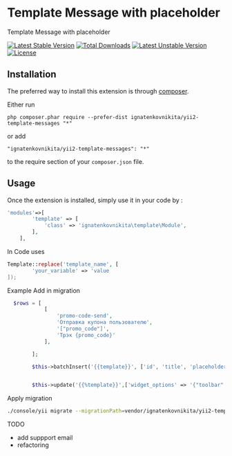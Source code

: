 Template Message with placeholder
=================================
Template Message with placeholder

[![Latest Stable Version](https://poser.pugx.org/ignatenkovnikita/yii2-template-messages/v/stable)](https://packagist.org/packages/ignatenkovnikita/yii2-template-messages) [![Total Downloads](https://poser.pugx.org/ignatenkovnikita/yii2-template-messages/downloads)](https://packagist.org/packages/ignatenkovnikita/yii2-template-messages) [![Latest Unstable Version](https://poser.pugx.org/ignatenkovnikita/yii2-template-messages/v/unstable)](https://packagist.org/packages/ignatenkovnikita/yii2-template-messages) [![License](https://poser.pugx.org/ignatenkovnikita/yii2-template-messages/license)](https://packagist.org/packages/ignatenkovnikita/yii2-template-messages)

Installation
------------

The preferred way to install this extension is through [composer](http://getcomposer.org/download/).

Either run

```
php composer.phar require --prefer-dist ignatenkovnikita/yii2-template-messages "*"
```

or add

```
"ignatenkovnikita/yii2-template-messages": "*"
```

to the require section of your `composer.json` file.


Usage
-----

Once the extension is installed, simply use it in your code by  :

```php
'modules'=>[
        'template' => [
            'class' => 'ignatenkovnikita\template\Module',
        ],
    ],
```

In Code uses
```php
Template::replace('template_name', [
        'your_variable' => 'value
]);
```

Example
Add in migration 
```php
  $rows = [
            [
                'promo-code-send',
                'Отправка купона пользователю',
                '["promo_code"]',
                'Трэк {promo_code}'
            ],

        ];

        $this->batchInsert('{{template}}', ['id', 'title', 'placeholders', 'message'], $rows);


        $this->update('{{%template}}',['widget_options' => '{"toolbar":false,"pastePlainText":true,"buttonSource":true,"paragraphize":false}']);

```


Apply migration
```bash
./console/yii migrate --migrationPath=vendor/ignatenkovnikita/yii2-template-messages/migrations/ 
```

TODO
- add suppport email
- refactoring
